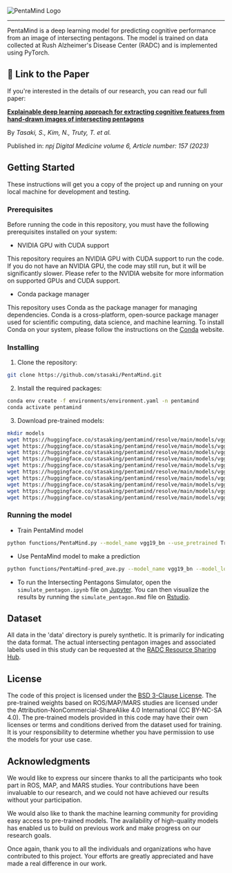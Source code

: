 ![PentaMind Logo](https://github.com/stasaki/PentaMind/raw/main/pentamind-logo.png)

--------------------------------------------------------------------------------

PentaMind is a deep learning model for predicting cognitive performance from an image of intersecting pentagons. The model is trained on data collected at Rush Alzheimer's Disease Center (RADC) and is implemented using PyTorch.

## 📜 Link to the Paper

If you're interested in the details of our research, you can read our full paper:

[**Explainable deep learning approach for extracting cognitive features from hand-drawn images of intersecting pentagons**](https://www.nature.com/articles/s41746-023-00904-w)

By _Tasaki, S., Kim, N., Truty, T. et al._

Published in: _npj Digital Medicine volume 6, Article number: 157 (2023)_


## Getting Started
These instructions will get you a copy of the project up and running on your local machine for development and testing.

### Prerequisites
Before running the code in this repository, you must have the following prerequisites installed on your system:

- NVIDIA GPU with CUDA support

This repository requires an NVIDIA GPU with CUDA support to run the code. If you do not have an NVIDIA GPU, the code may still run, but it will be significantly slower. Please refer to the NVIDIA website for more information on supported GPUs and CUDA support.

- Conda package manager

This repository uses Conda as the package manager for managing dependencies. Conda is a cross-platform, open-source package manager used for scientific computing, data science, and machine learning.
To install Conda on your system, please follow the instructions on the [Conda](https://conda.io/projects/conda/en/latest/user-guide/install/index.html) website.


### Installing
1. Clone the repository:
```bash
git clone https://github.com/stasaki/PentaMind.git
```

2. Install the required packages:
```bash
conda env create -f environments/environment.yaml -n pentamind
conda activate pentamind
```

3. Download pre-trained models:
```bash
mkdir models
wget https://huggingface.co/stasaking/pentamind/resolve/main/models/vgg19_bn-1_model.pth -P models/
wget https://huggingface.co/stasaking/pentamind/resolve/main/models/vgg19_bn-2_model.pth -P models/
wget https://huggingface.co/stasaking/pentamind/resolve/main/models/vgg19_bn-3_model.pth -P models/
wget https://huggingface.co/stasaking/pentamind/resolve/main/models/vgg19_bn-4_model.pth -P models/
wget https://huggingface.co/stasaking/pentamind/resolve/main/models/vgg19_bn-5_model.pth -P models/
wget https://huggingface.co/stasaking/pentamind/resolve/main/models/vgg19_bn-6_model.pth -P models/
wget https://huggingface.co/stasaking/pentamind/resolve/main/models/vgg19_bn-7_model.pth -P models/
wget https://huggingface.co/stasaking/pentamind/resolve/main/models/vgg19_bn-8_model.pth -P models/
wget https://huggingface.co/stasaking/pentamind/resolve/main/models/vgg19_bn-9_model.pth -P models/
wget https://huggingface.co/stasaking/pentamind/resolve/main/models/vgg19_bn-10_model.pth -P models/
```

### Running the model
- Train PentaMind model
```bash
python functions/PentaMind.py --model_name vgg19_bn --use_pretrained True --pheno_file_dir data/phenotype/ --image_file_dir data/images/ --output_dir results/PentaMind/ --optim sgd --batch-size 32 --epochs 90 --lr 0.001 --momentum 0.9 --weight-decay 0.0001
```

- Use PentaMind model to make a prediction
```bash
python functions/PentaMind-pred_ave.py --model_name vgg19_bn --model_loc models/vgg19_bn-1_model.pth --pheno_file data/phenotype/test.txt --image_file_dir data/images/ --output_dir results/PentaMind-pred_ave/ --batch-size 32
```

- To run the Intersecting Pentagons Simulator, open the `simulate_pentagon.ipynb` file on [Jupyter](https://jupyter.org/). You can then visualize the results by running the `simulate_pentagon.Rmd` file on [Rstudio](https://posit.co/download/rstudio-desktop/).


## Dataset
All data in the 'data' directory is purely synthetic. It is primarily for indicating the data format. The actual intersecting pentagon images and associated labels used in this study can be requested at the [RADC Resource Sharing Hub](https://www.radc.rush.edu/).

## License
The code of this project is licensed under the [BSD 3-Clause License](LICENSE). The pre-trained weights based on ROS/MAP/MARS studies are licensed under the Attribution-NonCommercial-ShareAlike 4.0 International (CC BY-NC-SA 4.0). The pre-trained models provided in this code may have their own licenses or terms and conditions derived from the dataset used for training. It is your responsibility to determine whether you have permission to use the models for your use case.

## Acknowledgments
We would like to express our sincere thanks to all the participants who took part in ROS, MAP, and MARS studies. Your contributions have been invaluable to our research, and we could not have achieved our results without your participation.

We would also like to thank the machine learning community for providing easy access to pre-trained models. The availability of high-quality models has enabled us to build on previous work and make progress on our research goals.

Once again, thank you to all the individuals and organizations who have contributed to this project. Your efforts are greatly appreciated and have made a real difference in our work.

